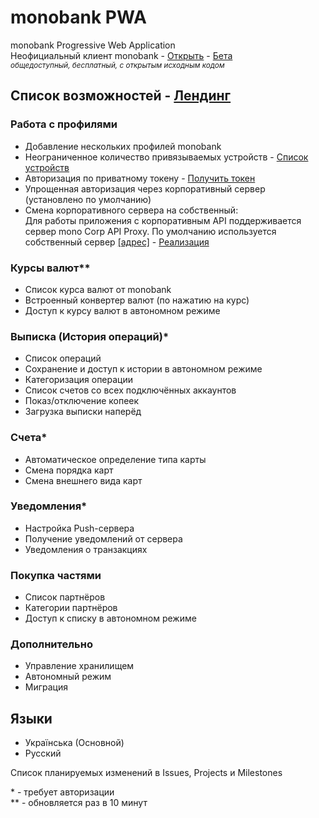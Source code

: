 # monobank PWA
monobank Progressive Web Application  
Неофициальный клиент monobank - [Открыть](https://monoweb.app) - 
[Бета](https://beta.monoweb.app)  
*<sup>общедоступный, бесплатный, с открытым исходным кодом</sup>*

## Список возможностей - [Лендинг](https://sominemo.com/mono)
### Работа с профилями
- Добавление нескольких профилей monobank
- Неограниченное количество привязываемых устройств - [Список устройств](https://api.monobank.ua)
- Авторизация по приватному токену - [Получить токен](https://api.monobank.ua)
- Упрощенная авторизация через корпоративный сервер (установлено по умолчанию)
- Смена корпоративного сервера на собственный:  
  Для работы приложения с корпоративным API поддерживается сервер mono Corp API Proxy. По умолчанию используется собственный сервер [[адрес]](https://api.mono.sominemo.com) - [Реализация](https://github.com/Sominemo/mono-Corp-API-Proxy-PHP)

### Курсы валют**
- Список курса валют от monobank
- Встроенный конвертер валют (по нажатию на курс)
- Доступ к курсу валют в автономном режиме

### Выписка (История операций)*
- Список операций
- Сохранение и доступ к истории в автономном режиме
- Категоризация операции
- Список счетов со всех подключённых аккаунтов
- Показ/отключение копеек
- Загрузка выписки наперёд

### Счета*
- Автоматическое определение типа карты
- Смена порядка карт
- Смена внешнего вида карт

### Уведомления*
- Настройка Push-сервера
- Получение уведомлений от сервера
- Уведомления о транзакциях

### Покупка частями
- Список партнёров
- Категории партнёров
- Доступ к списку в автономном режиме

### Дополнительно
- Управление хранилищем
- Автономный режим
- Миграция

## Языки
- Українська (Основной)
- Русский

Список планируемых изменений в Issues, Projects и Milestones


\* - требует авторизации  
** - обновляется раз в 10 минут  
